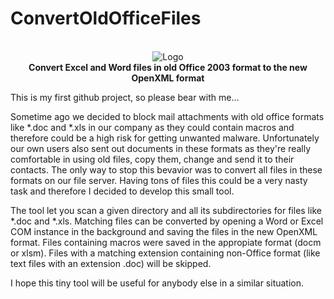 # ConvertOldOfficeFiles
<p align="center"></br>
  <img src="https://github.com/bdegel/ConvertOldOfficeFiles/blob/master/ConvertOldOfficeFiles/Convert-File.ico" alt="Logo"/></br>
  <b>Convert Excel and Word files in old Office 2003 format to the new OpenXML format</b></br>
</p>

This is my first github project, so please bear with me...

Sometime ago we decided to block mail attachments with old office formats like *.doc and *.xls in our company as they could contain macros and therefore could be a high risk for getting unwanted malware. Unfortunately our own users also sent out documents in these formats as they're really comfortable in using old files, copy them, change and send it to their contacts. The only way to stop this bevavior was to convert all files in these formats on our file server. Having tons of files this could be a very nasty task and therefore I decided to develop this small tool.

The tool let you scan a given directory and all its subdirectories for files like *.doc and *.xls. Matching files can be converted by opening a Word or Excel COM instance in the background and saving the files in the new OpenXML format. Files containing macros were saved in the appropiate format (docm or xlsm). Files with a matching extension containing non-Office format (like text files with an extension .doc) will be skipped.

I hope this tiny tool will be useful for anybody else in a similar situation.
